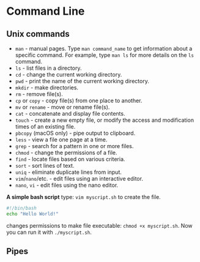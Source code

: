 # Command Line

## Unix commands

- `man` - manual pages. Type `man command_name` to get information about a specific command. For example, type `man ls` for more details on the `ls` command.
- `ls` - list files in a directory.
- `cd` - change the current working directory.
- `pwd` - print the name of the current working directory.
- `mkdir` - make directories.
- `rm` - remove file(s).
- `cp` or `copy` - copy file(s) from one place to another.
- `mv` or `rename` - move or rename file(s).
- `cat` - concatenate and display file contents.
- `touch` - create a new empty file, or modify the access and modification times of an existing file.
- `pbcopy` (macOS only) - pipe output to clipboard.
- `less` - view a file one page at a time.
- `grep` - search for a pattern in one or more files.
- `chmod` - change the permissions of a file.
- `find` - locate files based on various criteria.
- `sort` - sort lines of text.
- `uniq` - eliminate duplicate lines from input.
- `vim`/`nano`/etc. - edit files using an interactive editor.
- `nano`, `vi` - edit files using the nano editor.

**A simple bash script**
type: `vim myscript.sh` to create the file.

```bash
#!/bin/bash
echo "Hello World!"
```

changes permissions to make file executable: `chmod +x myscript.sh`.
Now you can run it with `./myscript.sh`.

## Pipes
